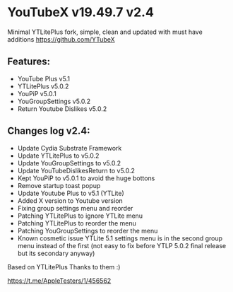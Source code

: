 
# YouTubeX v19.49.7 v2.4

Minimal YTLitePlus fork, simple, clean and updated with must have additions https://github.com/YTubeX

## Features:
 
- YouTube Plus v5.1
- YTLitePlus v5.0.2
- YouPiP v5.0.1
- YouGroupSettings v5.0.2
- Return Youtube Dislikes v5.0.2

## Changes log v2.4:

- Update Cydia Substrate Framework
- Update YTLitePlus to v5.0.2
- Update YouGroupSettings to v5.0.2
- Update YouTubeDislikesReturn to v5.0.2
- Kept YouPiP to v5.0.1 to avoid the huge bottons
- Remove startup toast popup
- Update Youtube Plus to v5.1 (YTLite)
- Added X version to Youtube version
- Fixing group settings menu and reorder
- Patching YTLitePlus to ignore YTLite menu
- Patching YTLitePlus to reorder the menu
- Patching YouGroupSettings to reorder the menu
- Known cosmetic issue YTLite 5.1 settings menu is in the second group menu instead of the first (not easy to fix before YTLP 5.0.2 final release but its secondary anyway)

Based on YTLitePlus
Thanks to them :)

https://t.me/AppleTesters/1/456562
